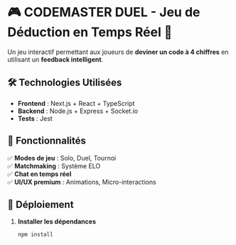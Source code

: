 # 🎮 CODEMASTER DUEL - Jeu de Déduction en Temps Réel 🚀

Un jeu interactif permettant aux joueurs de **deviner un code à 4 chiffres** en utilisant un **feedback intelligent**.

## 🛠️ Technologies Utilisées
- **Frontend** : Next.js + React + TypeScript
- **Backend** : Node.js + Express + Socket.io
- **Tests** : Jest

## 📜 Fonctionnalités
✅ **Modes de jeu** : Solo, Duel, Tournoi  
✅ **Matchmaking** : Système ELO  
✅ **Chat en temps réel**  
✅ **UI/UX premium** : Animations, Micro-interactions  

## 🚀 Déploiement
1. **Installer les dépendances**  
   ```bash
   npm install
